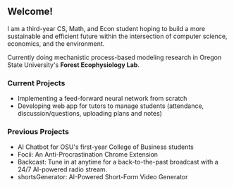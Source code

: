 ## Welcome!

I am a third-year CS, Math, and Econ student hoping to build a more sustainable and efficient future within the intersection of computer science, economics, and the environment.

Currently doing mechanistic process-based modeling research in Oregon State University's **Forest Ecophysiology Lab**.

### Current Projects
* Implementing a feed-forward neural network from scratch
* Developing web app for tutors to manage students (attendance, discussion/questions, uploading plans and notes)

### Previous Projects
* AI Chatbot for OSU's first-year College of Business students
* Focii: An Anti-Procrastination Chrome Extension
* Backcast: Tune in at anytime for a back-to-the-past broadcast with a 24/7 AI-powered radio stream.
* shortsGenerator: AI-Powered Short-Form Video Generator
